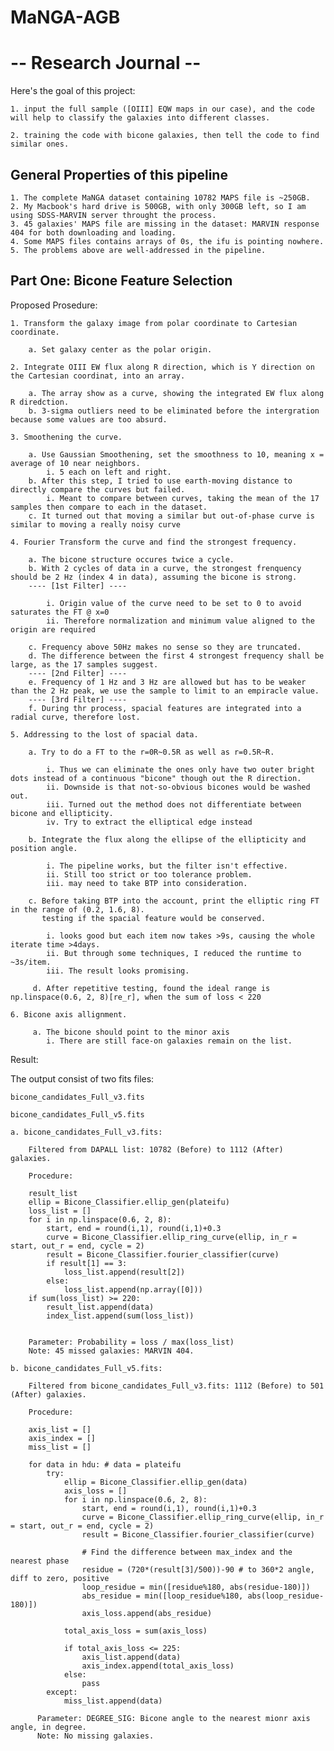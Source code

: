 # MaNGA-AGB

# -- Research Journal -- 

Here's the goal of this project:


    1. input the full sample ([OIII] EQW maps in our case), and the code will help to classify the galaxies into different classes.

    2. training the code with bicone galaxies, then tell the code to find similar ones.
    
## General Properties of this pipeline

    1. The complete MaNGA dataset containing 10782 MAPS file is ~250GB.
    2. My Macbook's hard drive is 500GB, with only 300GB left, so I am using SDSS-MARVIN server throught the process. 
    3. 45 galaxies' MAPS file are missing in the dataset: MARVIN response 404 for both downloading and loading.
    4. Some MAPS files contains arrays of 0s, the ifu is pointing nowhere. 
    5. The problems above are well-addressed in the pipeline. 


## Part One: Bicone Feature Selection
  
  Proposed Prosedure:
  
    1. Transform the galaxy image from polar coordinate to Cartesian coordinate.
        
        a. Set galaxy center as the polar origin.
    
    2. Integrate OIII EW flux along R direction, which is Y direction on the Cartesian coordinat, into an array.
    
        a. The array show as a curve, showing the integrated EW flux along R diredction. 
        b. 3-sigma outliers need to be eliminated before the intergration because some values are too absurd. 
    
    3. Smoothening the curve.
    
        a. Use Gaussian Smoothening, set the smoothness to 10, meaning x = average of 10 near neighbors.
            i. 5 each on left and right.
        b. After this step, I tried to use earth-moving distance to directly compare the curves but failed. 
            i. Meant to compare between curves, taking the mean of the 17 samples then compare to each in the dataset. 
        c. It turned out that moving a similar but out-of-phase curve is similar to moving a really noisy curve
        
    4. Fourier Transform the curve and find the strongest frequency.
    
        a. The bicone structure occures twice a cycle. 
        b. With 2 cycles of data in a curve, the strongest frenquency should be 2 Hz (index 4 in data), assuming the bicone is strong.   
        ---- [1st Filter] ----
        
            i. Origin value of the curve need to be set to 0 to avoid saturates the FT @ x=0
            ii. Therefore normalization and minimum value aligned to the origin are required
            
        c. Frequency above 50Hz makes no sense so they are truncated. 
        d. The difference between the first 4 strongest frequency shall be large, as the 17 samples suggest.                                
        ---- [2nd Filter] ----
        e. Frequency of 1 Hz and 3 Hz are allowed but has to be weaker than the 2 Hz peak, we use the sample to limit to an empiracle value.     
        ---- [3rd Filter] ----
        f. During thr process, spacial features are integrated into a radial curve, therefore lost. 
        
    5. Addressing to the lost of spacial data.
    
        a. Try to do a FT to the r=0R~0.5R as well as r=0.5R~R.
        
            i. Thus we can eliminate the ones only have two outer bright dots instead of a continuous "bicone" though out the R direction.
            ii. Downside is that not-so-obvious bicones would be washed out. 
            iii. Turned out the method does not differentiate between bicone and ellipticity. 
            iv. Try to extract the elliptical edge instead
            
        b. Integrate the flux along the ellipse of the ellipticity and position angle.
        
            i. The pipeline works, but the filter isn't effective. 
            ii. Still too strict or too tolerance problem. 
            iii. may need to take BTP into consideration. 
            
        c. Before taking BTP into the account, print the elliptic ring FT in the range of (0.2, 1.6, 8).
           testing if the spacial feature would be conserved. 
           
            i. looks good but each item now takes >9s, causing the whole iterate time >4days. 
            ii. But through some techniques, I reduced the runtime to ~3s/item.
            iii. The result looks promising. 
          
         d. After repetitive testing, found the ideal range is np.linspace(0.6, 2, 8)[re_r], when the sum of loss < 220
         
    6. Bicone axis allignment.
    
         a. The bicone should point to the minor axis
            i. There are still face-on galaxies remain on the list. 
         
         
         
Result:

The output consist of two fits files:

    bicone_candidates_Full_v3.fits
    
    bicone_candidates_Full_v5.fits
    
    a. bicone_candidates_Full_v3.fits:
    
        Filtered from DAPALL list: 10782 (Before) to 1112 (After) galaxies. 
        
        Procedure: 
        
        result_list
        ellip = Bicone_Classifier.ellip_gen(plateifu)
        loss_list = []
        for i in np.linspace(0.6, 2, 8):
            start, end = round(i,1), round(i,1)+0.3
            curve = Bicone_Classifier.ellip_ring_curve(ellip, in_r = start, out_r = end, cycle = 2)
            result = Bicone_Classifier.fourier_classifier(curve)
            if result[1] == 3:
                loss_list.append(result[2])
            else:
                loss_list.append(np.array([0]))
        if sum(loss_list) >= 220:
            result_list.append(data)
            index_list.append(sum(loss_list)) 
            
        
        Parameter: Probability = loss / max(loss_list)
        Note: 45 missed galaxies: MARVIN 404. 
        
    b. bicone_candidates_Full_v5.fits:
    
        Filtered from bicone_candidates_Full_v3.fits: 1112 (Before) to 501 (After) galaxies. 
        
        Procedure:
        
        axis_list = []
        axis_index = []
        miss_list = []

        for data in hdu: # data = plateifu
            try:
                ellip = Bicone_Classifier.ellip_gen(data)
                axis_loss = []
                for i in np.linspace(0.6, 2, 8):
                    start, end = round(i,1), round(i,1)+0.3
                    curve = Bicone_Classifier.ellip_ring_curve(ellip, in_r = start, out_r = end, cycle = 2)
                    result = Bicone_Classifier.fourier_classifier(curve)

                    # Find the difference between max_index and the nearest phase 
                    residue = (720*(result[3]/500))-90 # to 360*2 angle, diff to zero, positive 
                    loop_residue = min([residue%180, abs(residue-180)])
                    abs_residue = min([loop_residue%180, abs(loop_residue-180)])
                    axis_loss.append(abs_residue)

                total_axis_loss = sum(axis_loss)

                if total_axis_loss <= 225:
                    axis_list.append(data)
                    axis_index.append(total_axis_loss)
                else:
                    pass
            except:
                miss_list.append(data)
                
          Parameter: DEGREE_SIG: Bicone angle to the nearest mionr axis angle, in degree. 
          Note: No missing galaxies. 
        
    
